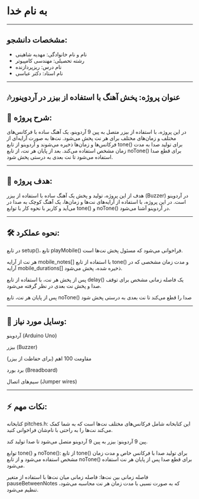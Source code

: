 # به نام خدا

---

## مشخصات دانشجو:

- نام و نام خانوادگی: مهدیه شاهینی
- رشته تحصیلی: مهندسی کامپیوتر  
- نام درس: ریزپردازنده  
- نام استاد: دکتر عباسی 

---

## 🎶عنوان پروژه:  پخش آهنگ با استفاده از بیزر در آردوینور



## 📝 شرح پروژه: 

در این پروژه، با استفاده از بیزر متصل به پین 9 آردوینو، یک آهنگ ساده با فرکانس‌های مختلف و زمان‌های مختلف برای هر نت پخش می‌شود. نت‌ها به صورت آرایه‌ای از فرکانس‌ها و زمان‌ها ذخیره می‌شوند و آردوینو از تابع tone() برای تولید صدا به مدت زمان مشخص استفاده می‌کند. بعد از پایان هر نت، از تابع noTone() برای قطع صدا استفاده می‌شود تا نت بعدی به درستی پخش شود.

---


## 🎯 هدف پروژه: 
هدف از این پروژه، تولید و پخش یک آهنگ ساده با استفاده از بیزر (Buzzer) در آردوینو است. در این پروژه، با استفاده از آرایه‌های نت‌ها و زمان‌ها، یک آهنگ کوچک به صدا در می‌آید و کاربر با نحوه کار با توابع tone() و noTone() در آردوینو آشنا می‌شود.

---

## 🛠️ نحوه عملکرد: 
در تابع setup()، تابع playMobile() فراخوانی می‌شود که مسئول پخش نت‌ها است.

هر نت از آرایه mobile_notes[] با استفاده از تابع tone() و مدت زمان مشخصی که در آرایه mobile_durations[] ذخیره شده، پخش می‌شود.

پس از پخش هر نت، با استفاده از تابع delay() یک فاصله زمانی مشخص برای توقف صدا و پخش نت بعدی در نظر گرفته می‌شود.

پس از پایان هر نت، تابع noTone() صدا را قطع می‌کند تا نت بعدی به درستی پخش شود

---
## 🔧 وسایل مورد نیاز:
آردوینو (Arduino Uno)

بیزر (Buzzer)

مقاومت 100 اهم (برای حفاظت از بیزر)

برد بورد (Breadboard)

سیم‌های اتصال (Jumper wires)

---
## ⚡️ نکات مهم: 
کتابخانه pitches.h: این کتابخانه شامل فرکانس‌های مختلف نت‌ها است که به شما کمک می‌کند نت‌ها را به راحتی با نام‌شان فراخوانی کنید.

پین 9 آردوینو: بیزر به پین 9 آردوینو متصل می‌شود تا صدا تولید کند.

توابع tone() و noTone(): از تابع tone() برای تولید صدا با فرکانس خاص و مدت زمان مشخص استفاده می‌شود و از تابع noTone() برای قطع صدا پس از پایان هر نت استفاده می‌شود.

فاصله زمانی بین نت‌ها: فاصله زمانی میان نت‌ها با استفاده از متغیر pauseBetweenNotes که به صورت نسبی با مدت زمان هر نت محاسبه می‌شود، تنظیم می‌شود.
